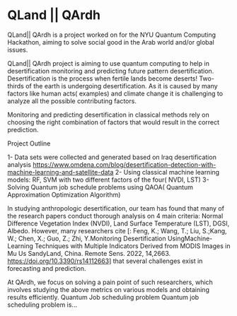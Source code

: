 # QLand || QArdh
QLand|| QArdh is a project worked on for the NYU Quantum Computing Hackathon, aiming to solve social good in the Arab world and/or global issues.

QLand|| QArdh project is aiming to use quantum computing to help in desertification monitoring and predicting future pattern desertification. Desertification is the process when fertile lands become deserts! Two-thirds of the earth is undergoing desertification. As it is caused by many factors like human acts( examples) and climate change it is challenging to analyze all the possible contributing factors.

Monitoring and predicting desertification in classical methods rely on choosing the right combination of factors that would result in the correct prediction. 

Project Outline

1- Data sets were collected and generated based on Iraq desertification analysis https://www.omdena.com/blog/desertification-detection-with-machine-learning-and-satellite-data
2- Using classical machine learning models: RF, SVM with two different factors of the four( NVDI, LST)
3- Solving Quantum job schedule problems using QAOA( Quantum Approximation Optimization Algorithm) 

In studying anthropologic desertification, our team has found that many of the research papers conduct thorough analysis on 4 main criteria: Normal Difference Vegetation Index (NVDI), Land Surface Temperature (LST), DGSI, Albedo. However, many researchers cite [: Feng, K.; Wang, T.; Liu, S.;Kang, W.; Chen, X.; Guo, Z.; Zhi, Y.Monitoring Desertification UsingMachine-Learning Techniques with
Multiple Indicators Derived from MODIS Images in Mu Us SandyLand, China. Remote Sens. 2022, 14,2663. https://doi.org/10.3390/rs14112663] that several challenges exist in forecasting and prediction.

At QArdh, we focus on solving a pain point of such researchers, which involves studying the above metrics on various models and obtaining results efficiently. 
Quantum Job scheduling problem
Quantum job scheduling problem is...








